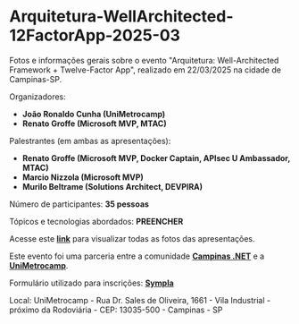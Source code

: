 # Arquitetura-WellArchitected-12FactorApp-2025-03
Fotos e informações gerais sobre o evento "Arquitetura: Well-Architected Framework + Twelve-Factor App", realizado em 22/03/2025 na cidade de Campinas-SP.

Organizadores:
- **João Ronaldo Cunha (UniMetrocamp)**
- **Renato Groffe (Microsoft MVP, MTAC)**

Palestrantes (em ambas as apresentações):
- **Renato Groffe (Microsoft MVP, Docker Captain, APIsec U Ambassador, MTAC)**
- **Marcio Nizzola (Microsoft MVP)**
- **Murilo Beltrame (Solutions Architect, DEVPIRA)**

Número de participantes: **35 pessoas**

Tópicos e tecnologias abordados: **PREENCHER**

Acesse este [**link**](/img/) para visualizar todas as fotos das apresentações.

Este evento foi uma parceria entre a comunidade [**Campinas .NET**](https://www.youtube.com/azurenapratica) e a [**UniMetrocamp**](https://www.wyden.com.br/unidades/unimetrocamp).

Formulário utilizado para inscrições: [**Sympla**](https://www.sympla.com.br/evento/arquitetura-well-architected-framework-twelve-factor-app-gratuito-e-presencial-campinas-sp/2870786)

Local: UniMetrocamp - Rua Dr. Sales de Oliveira, 1661 - Vila Industrial - próximo da Rodoviária - CEP: 13035-500 - Campinas - SP
